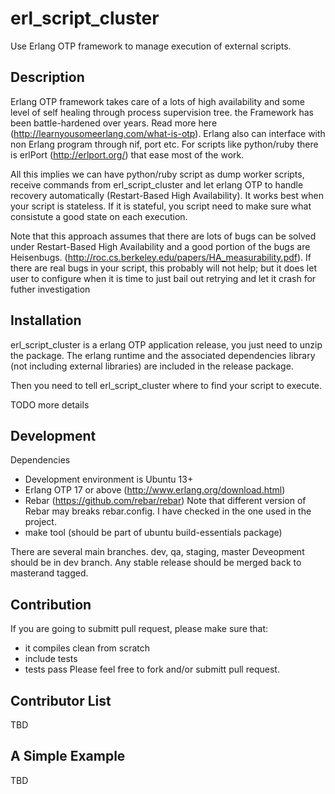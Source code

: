 erl_script_cluster
==================

Use Erlang OTP framework  to manage execution of external scripts. 

Description
------------
Erlang  OTP framework takes care of a lots of high availability and some level of self healing through process supervision tree. the Framework has been battle-hardened over years. Read more here (http://learnyousomeerlang.com/what-is-otp). 
Erlang also can interface with non Erlang program through nif, port etc. For scripts like python/ruby there is erlPort (http://erlport.org/) that ease most of the work.

All this implies we can have python/ruby script as dump worker scripts, receive commands from erl_script_cluster and let erlang OTP to handle recovery automatically (Restart-Based High Availability). It works best when your script is stateless. If it is stateful, you script need to make sure what consistute a good state on each execution.

Note that this approach assumes that there are lots of bugs can be solved under Restart-Based High Availability and a good portion of the bugs are Heisenbugs. (http://roc.cs.berkeley.edu/papers/HA_measurability.pdf). If there are real bugs in your script, this probably will not help; but it does let user to configure when it is time to just bail out retrying and let it crash for futher investigation


Installation
-------------
erl_script_cluster is a erlang OTP application release, you just need to unzip the package. 
The erlang runtime and the associated dependencies library (not including external libraries) 
are included in the release package.

Then you need to tell erl_script_cluster where to find your script to execute.

TODO more details

Development
-----------
Dependencies
* Development environment is Ubuntu 13+
* Erlang OTP 17 or above (http://www.erlang.org/download.html)
* Rebar (https://github.com/rebar/rebar) Note that different version of Rebar may breaks rebar.config. I have checked in the one used in the project.
* make tool (should be part of ubuntu build-essentials package)

There are several main branches.
dev, qa, staging, master
Deveopment should be in dev branch. Any stable release should be merged back to masterand tagged.

Contribution
------------
If you are going to submitt pull request, please make sure that:
- it compiles clean from scratch 
- include tests
- tests pass
Please feel free to fork and/or submitt pull request.


Contributor List
----------------
TBD

A Simple Example
-----------------
TBD
